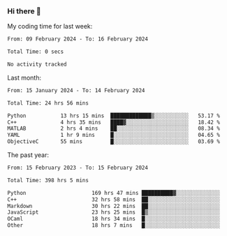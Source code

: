 ### Hi there 👋

My coding time for last week:

<!--START_SECTION:week-->

```txt
From: 09 February 2024 - To: 16 February 2024

Total Time: 0 secs

No activity tracked
```

<!--END_SECTION:week-->

Last month:

<!--START_SECTION:month-->

```txt
From: 15 January 2024 - To: 14 February 2024

Total Time: 24 hrs 56 mins

Python           13 hrs 15 mins  █████████████▒░░░░░░░░░░░   53.17 %
C++              4 hrs 35 mins   ████▓░░░░░░░░░░░░░░░░░░░░   18.42 %
MATLAB           2 hrs 4 mins    ██░░░░░░░░░░░░░░░░░░░░░░░   08.34 %
YAML             1 hr 9 mins     █░░░░░░░░░░░░░░░░░░░░░░░░   04.65 %
ObjectiveC       55 mins         █░░░░░░░░░░░░░░░░░░░░░░░░   03.69 %
```

<!--END_SECTION:month-->

The past year:

<!--START_SECTION:year-->

```txt
From: 15 February 2023 - To: 15 February 2024

Total Time: 398 hrs 5 mins

Python                     169 hrs 47 mins ██████████▓░░░░░░░░░░░░░░   42.65 %
C++                        32 hrs 58 mins  ██░░░░░░░░░░░░░░░░░░░░░░░   08.28 %
Markdown                   30 hrs 22 mins  ██░░░░░░░░░░░░░░░░░░░░░░░   07.63 %
JavaScript                 23 hrs 25 mins  █▒░░░░░░░░░░░░░░░░░░░░░░░   05.88 %
OCaml                      18 hrs 34 mins  █░░░░░░░░░░░░░░░░░░░░░░░░   04.66 %
Other                      18 hrs 7 mins   █░░░░░░░░░░░░░░░░░░░░░░░░   04.55 %
```

<!--END_SECTION:year-->
